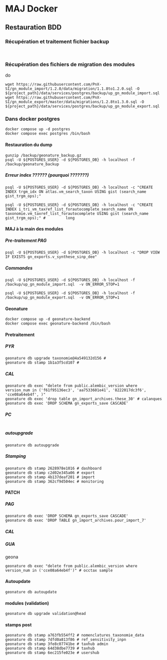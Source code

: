# MAJ Docker

## Restauration BDD

### Récupération et traitement fichier backup
```


```

### Récupération des fichiers de migration des modules
do
```
wget https://raw.githubusercontent.com/PnX-SI/gn_module_import/1.2.0/data/migration/1.1.8to1.2.0.sql -O ${project_path}/data/services/postgres/backup/up_gn_module_import.sql
wget https://raw.githubusercontent.com/PnX-SI/gn_module_export/master/data/migrations/1.2.8to1.3.0.sql -O ${project_path}/data/services/postgres/backup/up_gn_module_export.sql
```

### Dans docker postgres

```
docker compose up -d postgres
docker compose exec postgres /bin/bash
```

#### Restauration du dump
```
gunzip /backup/geonature_backup.gz
psql -U ${POSTGRES_USER} -d ${POSTGRES_DB} -h localhost -f /backup/geonature_backup
```

##### Erreur index ?????? (pourquoi ???????)

```
psql -U ${POSTGRES_USER} -d ${POSTGRES_DB} -h localhost -c "CREATE INDEX trgm_idx ON atlas.vm_search_taxon USING gist (search_name gist_trgm_ops);"

psql -U ${POSTGRES_USER} -d ${POSTGRES_DB} -h localhost -c "CREATE INDEX i_tri_vm_taxref_list_forautocomplete_search_name ON taxonomie.vm_taxref_list_forautocomplete USING gist (search_name gist_trgm_ops);" #         long
```

#### MAJ à la main des modules

##### Pre-traitement PAG
```
psql -U ${POSTGRES_USER} -d ${POSTGRES_DB} -h localhost -c "DROP VIEW IF EXISTS gn_exports.v_synthese_sinp_dee"
```

##### Commandes

```
psql -U ${POSTGRES_USER} -d ${POSTGRES_DB} -h localhost -f /backup/up_gn_module_import.sql  -v ON_ERROR_STOP=1

psql -U ${POSTGRES_USER} -d ${POSTGRES_DB} -h localhost -f /backup/up_gn_module_export.sql  -v ON_ERROR_STOP=1
```


#### Geonature

```
docker compose up -d geonature-backend
docker compose exec geonature-backend /bin/bash
```

#### Pretraitement

##### PYR

```
geonature db upgrade taxonomie@4a549132d156 # 
geonature db stamp 1b1a3f5cd107 #
```

##### CAL

```
geonature db exec "delete from public.alembic_version where version_num in ('f61f95136ec3', 'aa7533601e41', '8222017dc3f6', 'cce08a64eb4f', )"
geonature db exec 'drop table gn_import_archives.these_30' # calanques
geonature db exec 'DROP SCHEMA gn_exports_save CASCADE'
```

##### PC

```
```

##### autoupgrade

```
geonature db autoupgrade
```

##### Stamping

```
geonature db stamp 2628978e1016 # dashboard
geonature db stamp c2d02e345a06 # export
geonature db stamp 4b137deaf201 # import
geonature db stamp 362cf9d504ec # monitoring
```

#### PATCH

##### PAG

```
geonature db exec 'DROP SCHEMA gn_exports_save CASCADE'
geonature db exec 'DROP TABLE gn_import_archives.pour_import_7'
```

##### CAL


##### GUA
geona
```
geonature db exec "delete from public.alembic_version where version_num in ('cce08a64eb4f')" # occtax sample
```

#### Autoupdate

```
geonature db autoupdate
```

#### modules (validation)

```
geonature db upgrade validation@head
```

#### stamps post

```
geonature db stamp a763fb554ff2 # nomenclatures_taxonomie_data
geonature db stamp 7dfd0a813f86 # ref_sensitivity_inpn
geonature db stamp 3fe8c07741be # taxhub admin
geonature db stamp 64d38dbe7739 # taxhub
geonature db stamp 6ec215fe023e # usershub
```
